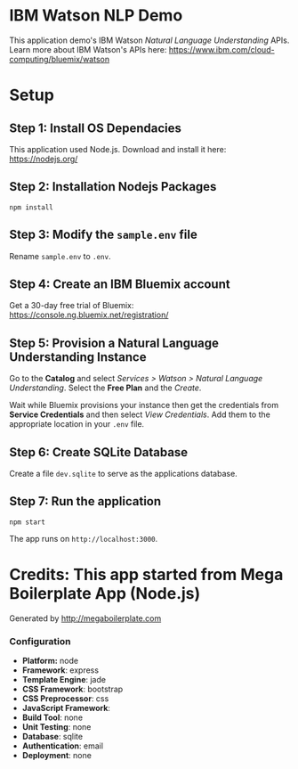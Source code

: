 # IBM Watson NLP Demo
This application demo's IBM Watson *Natural Language Understanding* APIs. Learn more about IBM Watson's APIs here: https://www.ibm.com/cloud-computing/bluemix/watson

# Setup

## Step 1: Install OS Dependacies
This application used Node.js. Download and install it here: https://nodejs.org/

## Step 2: Installation Nodejs Packages
```
npm install
```

## Step 3: Modify the `sample.env` file
Rename `sample.env` to `.env`.

## Step 4: Create an IBM Bluemix account
Get a 30-day free trial of Bluemix: https://console.ng.bluemix.net/registration/

## Step 5: Provision a Natural Language Understanding Instance
Go to the **Catalog** and select *Services > Watson > Natural Language Understanding*. Select the **Free Plan** and the *Create*.

Wait while Bluemix provisions your instance then get the credentials from **Service Credentials** and then select *View Credentials*. Add them to the appropriate location in your `.env` file.

## Step 6: Create SQLite Database
Create a file `dev.sqlite` to serve as the applications database.

## Step 7: Run the application
```
npm start
```

The app runs on `http://localhost:3000`.


# Credits: This app started from Mega Boilerplate App (Node.js)

Generated by http://megaboilerplate.com

### Configuration
- **Platform:** node
- **Framework**: express
- **Template Engine**: jade
- **CSS Framework**: bootstrap
- **CSS Preprocessor**: css
- **JavaScript Framework**:
- **Build Tool**: none
- **Unit Testing**: none
- **Database**: sqlite
- **Authentication**: email
- **Deployment**: none
